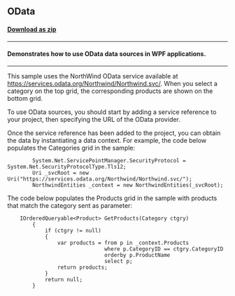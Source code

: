 ## OData
#### [Download as zip](https://downgit.github.io/#/home?url=https://github.com/GrapeCity/ComponentOne-WPF-Samples/tree/master/NET_4.5.2/C1.WPF.FlexGrid/CS/OData)
____
#### Demonstrates how to use OData data sources in WPF applications.
____
This sample uses the NorthWind OData service available at https://services.odata.org/Northwind/Northwind.svc/. 
When you select a category on the top grid, the corresponding products are shown on the bottom grid.

To use OData sources, you should start by adding a service reference to your project, then
specifying the URL of the OData provider. 

Once the service reference has been added to the project, you can obtain the data by instantiating
a data context.
For example, the code below populates the Categories grid in the sample:

```
        System.Net.ServicePointManager.SecurityProtocol = System.Net.SecurityProtocolType.Tls12;
	    Uri _svcRoot = new Uri("https://services.odata.org/Northwind/Northwind.svc/");
        NorthwindEntities _context = new NorthwindEntities(_svcRoot);
```
The code below populates the Products grid in the sample with 
products that match the category sent as parameter:

```
    IOrderedQueryable<Product> GetProducts(Category ctgry)
        {
            if (ctgry != null)
            {
                var products = from p in _context.Products
                               where p.CategoryID == ctgry.CategoryID
                               orderby p.ProductName
                               select p;
                return products;
            }
            return null;
        }
```


